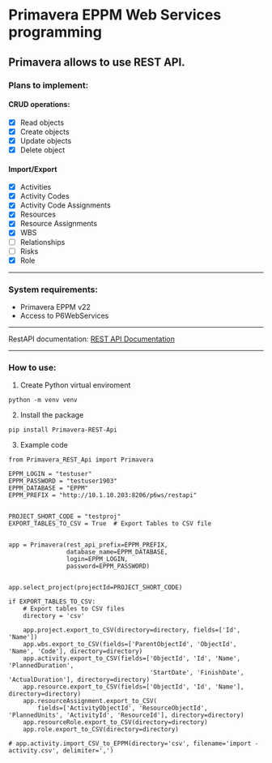 # Primavera EPPM Web Services programming

Primavera allows to use REST API. 
---

### Plans to implement:
#### CRUD operations:
- [x] Read objects
- [x] Create objects
- [x] Update objects
- [x] Delete object

#### Import/Export
- [x] Activities
- [x] Activity Codes
- [x] Activity Code Assignments
- [x] Resources
- [x] Resource Assignments
- [x] WBS
- [ ] Relationships
- [ ] Risks
- [x] Role

---

### System requirements:
- Primavera EPPM v22
- Access to P6WebServices

---

RestAPI documentation: [REST API Documentation](https://docs.oracle.com/cd/F37125_01/English/Integration_Documentation/rest_api/D100079.html)

---

### How to use:
1. Create Python virtual enviroment
```
python -m venv venv
```
2. Install the package 
```
pip install Primavera-REST-Api
```
3. Example code
```
from Primavera_REST_Api import Primavera

EPPM_LOGIN = "testuser"
EPPM_PASSWORD = "testuser1903"
EPPM_DATABASE = "EPPM"
EPPM_PREFIX = "http://10.1.10.203:8206/p6ws/restapi"


PROJECT_SHORT_CODE = "testproj"
EXPORT_TABLES_TO_CSV = True  # Export Tables to CSV file


app = Primavera(rest_api_prefix=EPPM_PREFIX,
                database_name=EPPM_DATABASE,
                login=EPPM_LOGIN,
                password=EPPM_PASSWORD)


app.select_project(projectId=PROJECT_SHORT_CODE)

if EXPORT_TABLES_TO_CSV:
    # Export tables to CSV files
    directory = 'csv'

    app.project.export_to_CSV(directory=directory, fields=['Id', 'Name'])
    app.wbs.export_to_CSV(fields=['ParentObjectId', 'ObjectId', 'Name', 'Code'], directory=directory)
    app.activity.export_to_CSV(fields=['ObjectId', 'Id', 'Name', 'PlannedDuration',
                                       'StartDate', 'FinishDate', 'ActualDuration'], directory=directory)
    app.resource.export_to_CSV(fields=['ObjectId', 'Id', 'Name'], directory=directory)
    app.resourceAssignment.export_to_CSV(
        fields=['ActivityObjectId', 'ResourceObjectId', 'PlannedUnits', 'ActivityId', 'ResourceId'], directory=directory)
    app.resourceRole.export_to_CSV(directory=directory)
    app.role.export_to_CSV(directory=directory)

# app.activity.import_CSV_to_EPPM(directory='csv', filename='import - activity.csv', delimiter=',')


```
